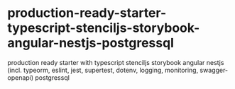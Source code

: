 # production-ready-starter-typescript-stenciljs-storybook-angular-nestjs-postgressql

production ready starter with typescript stenciljs storybook angular nestjs (incl. typeorm, eslint, jest, supertest, dotenv, logging, monitoring, swagger-openapi) postgressql
